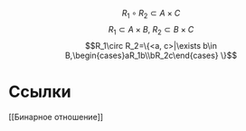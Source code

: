 $$R_1\circ R_2 \subset A\times C$$
$$R_1\subset A\times B,\: R_2\subset B\times C$$
$$R_1\circ R_2=\{<a, c>|\exists b\in B,\begin{cases}aR_1b\\bR_2c\end{cases} \}$$
# Ссылки
[[Бинарное отношение]]
